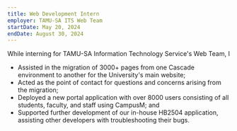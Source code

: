 ```yaml
---
title: Web Development Intern
employer: TAMU-SA ITS Web Team
startDate: May 20, 2024
endDate: August 30, 2024
---
```

While interning for TAMU-SA Information Technology Service's Web Team, I

- Assisted in the migration of 3000+ pages from one Cascade environment to
  another for the University's main website;
- Acted as the point of contact for questions and concerns arising from the
  migration;
- Deployed a new portal application with over 8000 users consisting of all
  students, faculty, and staff using CampusM; and
- Supported further development of our in-house HB2504 application, assisting
  other developers with troubleshooting their bugs.
